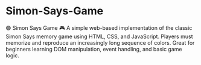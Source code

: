 # Simon-Says-Game
🟢 Simon Says Game 🎮 A simple web-based implementation of the classic Simon Says memory game using HTML, CSS, and JavaScript. Players must memorize and reproduce an increasingly long sequence of colors. Great for beginners learning DOM manipulation, event handling, and basic game logic.
